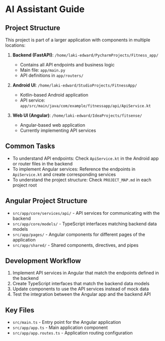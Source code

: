 # AI Assistant Guide

## Project Structure
This project is part of a larger application with components in multiple locations:

1. **Backend (FastAPI)**: `/home/laki-edward/PycharmProjects/Fitness_app/`
   - Contains all API endpoints and business logic
   - Main file: `app/main.py`
   - API definitions in `app/routers/`

2. **Android UI**: `/home/laki-edward/StudioProjects/FitnessApp/`
   - Kotlin-based Android application
   - API service: `app/src/main/java/com/example/fitnessapp/api/ApiService.kt`

3. **Web UI (Angular)**: `/home/laki-edward/IdeaProjects/fitsense/`
   - Angular-based web application
   - Currently implementing API services

## Common Tasks
- To understand API endpoints: Check `ApiService.kt` in the Android app or router files in the backend
- To implement Angular services: Reference the endpoints in `ApiService.kt` and create corresponding services
- To understand the project structure: Check `PROJECT_MAP.md` in each project root

## Angular Project Structure
- `src/app/core/services/api/` - API services for communicating with the backend
- `src/app/core/models/` - TypeScript interfaces matching backend data models
- `src/app/pages/` - Angular components for different pages of the application
- `src/app/shared/` - Shared components, directives, and pipes

## Development Workflow
1. Implement API services in Angular that match the endpoints defined in the backend
2. Create TypeScript interfaces that match the backend data models
3. Update components to use the API services instead of mock data
4. Test the integration between the Angular app and the backend API

## Key Files
- `src/main.ts` - Entry point for the Angular application
- `src/app/app.ts` - Main application component
- `src/app/app.routes.ts` - Application routing configuration

